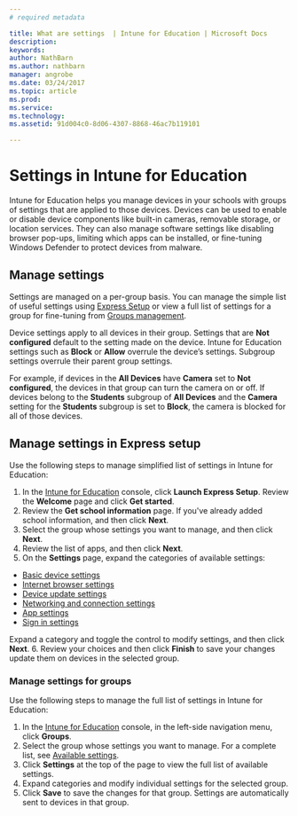 ```yaml
---
# required metadata

title: What are settings  | Intune for Education | Microsoft Docs
description:
keywords:
author: NathBarn
ms.author: nathbarn
manager: angrobe
ms.date: 03/24/2017
ms.topic: article
ms.prod:
ms.service:
ms.technology:
ms.assetid: 91d004c0-8d06-4307-8868-46ac7b119101

---
```


# Settings in Intune for Education
Intune for Education helps you manage devices in your schools with groups of settings that are applied to those devices. Devices can be used to enable or disable device components like built-in cameras, removable storage, or location services. They can also manage software settings like disabling browser pop-ups, limiting which apps can be installed, or fine-tuning Windows Defender to protect devices from malware.

## Manage settings

Settings are managed on a per-group basis. You can manage the simple list of useful settings using [Express Setup](#manage-settings-in-express-setup) or view a full list of settings for a group for fine-tuning from [Groups management](#manage-settings-for-groups).

Device settings apply to all devices in their group. Settings that are **Not configured** default to the setting made on the device. Intune for Education settings such as **Block** or **Allow** overrule the device’s settings. Subgroup settings overrule their parent group settings.

For example, if devices in the **All Devices** have **Camera** set to **Not configured**, the devices in that group can turn the camera on or off. If devices belong to the **Students** subgroup of **All Devices** and the **Camera** setting for the **Students** subgroup is set to **Block**, the camera is blocked for all of those devices.

## Manage settings in Express setup

Use the following steps to manage simplified list of settings in Intune for Education:
1. In the [Intune for Education](https://manage.windowsazure.com) console, click **Launch Express Setup**. Review the **Welcome** page and click **Get started**.
2. Review the **Get school information** page. If you've already added school information, and then click **Next**.
3. Select the group whose settings you want to manage, and then click **Next**.
4. Review the list of apps, and then click **Next**.
5. On the **Settings** page, expand the categories of available settings:
  - [Basic device settings](#basic-device-settings)
  - [Internet browser settings](#internet-browser-settings)
  - [Device update settings](#device-update-settings)
  - [Networking and connection settings](#networking-and-connection-settings)
  - [App settings](#app-settings)
  - [Sign in settings](#sign-in-settings)

  Expand a category and toggle the control to modify settings, and then click **Next**.
6. Review your choices and then click **Finish** to save your changes update them on devices in the selected group.

### Manage settings for groups

Use the following steps to manage the full list of settings in Intune for Education:
1. In the [Intune for Education](https://manage.windowsazure.com) console, in the left-side navigation menu, click **Groups**.
2. Select the group whose settings you want to manage. For a complete list, see [Available settings](settings.md).
3. Click **Settings** at the top of the page to view the full list of available settings.
4. Expand categories and modify individual settings for the selected group.
5. Click **Save** to save the changes for that group. Settings are automatically sent to devices in that group.
